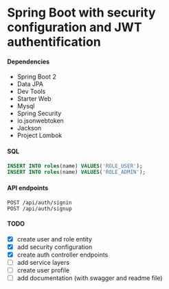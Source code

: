 # Spring Boot with security configuration and JWT authentification
#### Dependencies
* Spring Boot 2
* Data JPA
* Dev Tools
* Starter Web
* Mysql
* Spring Security
* io.jsonwebtoken
* Jackson
* Project Lombok

#### SQL
```sql
INSERT INTO roles(name) VALUES('ROLE_USER');
INSERT INTO roles(name) VALUES('ROLE_ADMIN');
```

#### API endpoints
```$xslt
POST /api/auth/signin
POST /api/auth/signup
```
#### TODO
- [x] create user and role entity
- [x] add security configuration
- [x] create auth controller endpoints
- [ ] add service layers
- [ ] create user profile
- [ ] add documentation (with swagger and readme file)